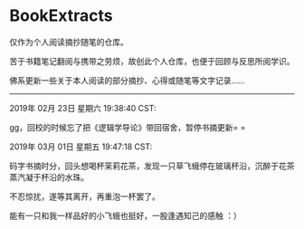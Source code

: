 # BookExtracts
仅作为个人阅读摘抄随笔的仓库。

苦于书籍笔记翻阅与携带之劳烦，故创此个人仓库，也便于回顾与反思所阅学识。

佛系更新一些关于本人阅读的部分摘抄、心得或随笔等文字记录……



---

2019年 02月 23日 星期六 19:38:40 CST:

gg，回校的时候忘了把《逻辑学导论》带回宿舍，暂停书摘更新= =

2019年 03月 01日 星期五 19:47:18 CST:

码字书摘时分，回头想喝杯茉莉花茶，发现一只草飞蛾停在玻璃杯沿，沉醉于花茶蒸汽凝于杯沿的水珠。

不忍惊扰，遂等其离开，再重泡一杯罢了。

能有一只和我一样品好的小飞蛾也挺好，一股逢遇知己的感触 ：）